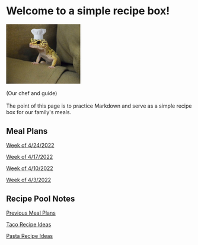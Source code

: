 # Welcome to a simple recipe box!

<img src="./lizard_chef.jpg" alt="Our Hero" width="200"/>

(Our chef and guide) 
<br><br>
The point of this page is to practice Markdown and serve as a simple recipe box for our family's meals. 

## Meal Plans

[Week of 4/24/2022](./mealplan20220424.md)

[Week of 4/17/2022](./mealplan20220417.md)

[Week of 4/10/2022](./mealplan20220410.md)

[Week of 4/3/2022](./mealplan20220403.md)

## Recipe Pool Notes

[Previous Meal Plans](./PreviousMealPlansIndex.md)

[Taco Recipe Ideas](./TacoRecipeIdeas.md)

[Pasta Recipe Ideas](./PastaRecipeIdeas.md)

